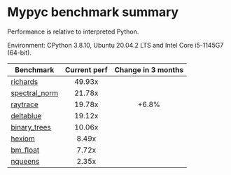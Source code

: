 # Mypyc benchmark summary

Performance is relative to interpreted Python.

Environment: CPython 3.8.10, Ubuntu 20.04.2 LTS and Intel Core i5-1145G7 (64-bit).

| Benchmark | Current perf | Change in 3 months |
| --- | :---: | :---: |
| [richards](benchmarks/richards.md) | 49.93x |  |
| [spectral_norm](benchmarks/spectral_norm.md) | 21.78x |  |
| [raytrace](benchmarks/raytrace.md) | 19.78x | +6.8% |
| [deltablue](benchmarks/deltablue.md) | 19.12x |  |
| [binary_trees](benchmarks/binary_trees.md) | 10.06x |  |
| [hexiom](benchmarks/hexiom.md) | 8.49x |  |
| [bm_float](benchmarks/bm_float.md) | 7.72x |  |
| [nqueens](benchmarks/nqueens.md) | 2.35x |  |
